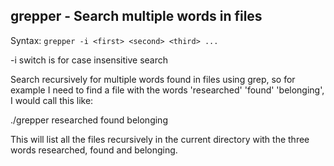 grepper - Search multiple words in files
---------------------------

Syntax: `grepper -i <first> <second> <third> ...`

   -i switch is for case insensitive search

Search recursively for multiple words found in files using grep, so for example I need to find a file with the words 'researched' 'found' 'belonging', I would call this like:

./grepper researched found belonging

This will list all the files recursively in the current directory with the three words researched, found and belonging.
